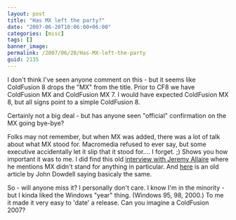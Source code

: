 ```yaml
---
layout: post
title: "Has MX left the party?"
date: "2007-06-20T10:06:00+06:00"
categories: [misc]
tags: []
banner_image: 
permalink: /2007/06/20/Has-MX-left-the-party
guid: 2135
---
```


I don't think I've seen anyone comment on this - but it seems like ColdFusion 8 drops the "MX" from the title. Prior to CF8 we have ColdFusion MX and ColdFusion MX 7. I would have expected ColdFusion MX 8, but all signs point to a simple ColdFusion 8. 

Certainly not a big deal - but has anyone seen "official" confirmation on the MX going bye-bye?

Folks may not remember, but when MX was added, there was a lot of talk about what MX stood for. Macromedia refused to ever say, but some executive accidentally let it slip that it stood for.... I forget. ;) Shows you how important it was to me. I did find this old <a href="http://www.itwriting.com/mxinterview.php">interview with Jeremy Allaire</a> where he mentions MX didn't stand for anything in particular. And <a href="http://www.adobe.com/devnet/jd_forum/jd004.html">here</a> is an old article by John Dowdell</a> saying basicaly the same. 

So - will anyone miss it? I personally don't care. I know I'm in the minority - but I kinda liked the Windows "year" thing. (Windows 95, 98, 2000.) To me it made it very easy to 'date' a release. Can you imagine a ColdFusion 2007?